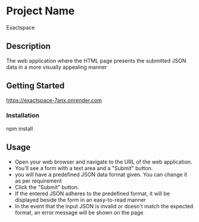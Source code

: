 # Project Name
Exactspace
 

## Description

The web application where the HTML page presents the submitted JSON data in a more visually appealing manner

## Getting Started

https://exactspace-7anx.onrender.com


### Installation

npm install

## Usage

- Open your web browser and navigate to the URL of the web application.
- You'll see a form with a text area and a "Submit" button.
- you will have a predefined JSON data format given. You can change it as per requirement
- Click the "Submit" button.
- If the entered JSON adheres to the predefined format, it will be displayed beside the form in an easy-to-read manner
- In the event that the input JSON is invalid or doesn't match the expected format, an error message will be shown on the page


